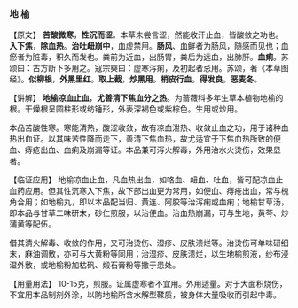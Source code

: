 ### 地     榆

【原文】  **苦酸微寒**，**性沉而涩**。本草未尝言涩，然能收汗止血，皆酸敛之功也。**入下焦**，**除血热**。**治吐衄崩中**，血虚禁用。**肠风**、血鲜者为肠风，随感而见也；血瘀者为脏毒，积久而发也。粪前为近血，出肠胃，粪后为远血，出肺肝。**血痢**。苏颂曰：古方断下多用之。寇宗奭曰：虚寒泻痢，及初起者忌用。苏颂，著《本草图经》。**似柳根**，**外黑里红**。**取上截**，**炒黑用**。**梢皮行血**。**得发良**。**恶麦冬**。

【讲解】 **地榆凉血止血**，**尤善清下焦血分之热**。为蔷薇科多年生草本植物地榆的根。干燥根呈圆柱形或纺锤形，外表深褐色或紫棕色。生用或炒用。
    

本品苦酸性寒。寒能清热，酸涩收敛，故有凉血泄热、收敛止血之功，用于诸种血热出血证。以其味苦性降而走下，善清下焦血热，故尤适宜于下焦血热所致的便血、痔疮出血、血痢及崩漏等证。本品兼可泻火解毒，外用治水火烫伤，效果显著。
    

【临证应用】  地榆凉血止血，凡血热出血，如咯血、衄血、吐血，皆可配凉血止血药应用。但其性沉寒入下焦，故下部出血更为常用，如便血、痔疮出血，常与槐角合用；如地榆丸，即以本品配当归、黄连、阿胶等治泻痢或血痢；地榆甘草汤，即本品与甘草二味研末，砂仁煎服，以治便血。治血热崩漏，可与生地，黄芩、炒蒲黄等配伍。

借其清火解毒、收敛的作用，又可治烫伤、湿疹、皮肤溃烂等。治烫伤可单味研细末，麻油调敷，亦可与大黄粉等同用；治湿疹、皮肤溃烂，以生地榆煎液，纱布浸湿外敷，或地榆粉加枯矾、煅石膏粉等撒于患处。

【用量用法】  10-15克，煎服。证属虚寒者不宜用。外用适量。对于大面积烧伤，不宜用本品制剂外涂，以防地榆所含水解型鞣质，被身体大量吸收而引起中毒。


